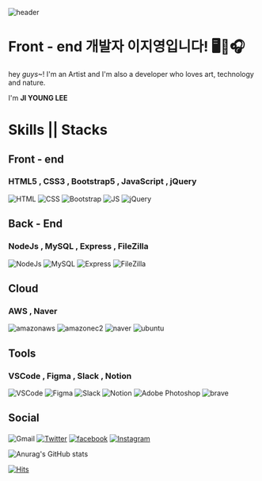 ![header](https://capsule-render.vercel.app/api?type=Waving&color=timeGradient&height=180&section=header&text=반갑습니다!🥳&fontSize=40&fontColor=ffffff&animation=twinkling&fontAlignY=32)
  
# Front - end 개발자 이지영입니다! 🖥🤝🎧 
<p>hey <em>guys</em>~! I'm an Artist and I'm also a developer who loves art, technology and nature.</p>
<p>I'm <strong>JI YOUNG LEE</strong></p>

# <p> Skills || Stacks </p>

## Front - end

### HTML5 , CSS3 , Bootstrap5 , JavaScript  , jQuery 
<img alt="HTML" src ="https://img.shields.io/badge/HTML5-E34F26.svg?&style=plastic&logo=HTML5&logoColor=white"/>  <img alt="CSS" src ="https://img.shields.io/badge/CSS3-1572B6.svg?&?style=plastic&logo=CSS3&logoColor=white"/>  <img alt="Bootstrap" src ="https://img.shields.io/badge/Bootstrap5-7952B3.svg?&?style=plastic&logo=Bootstrap&logoColor=white"/>  <img alt="JS" src ="https://img.shields.io/badge/JS-F7DF1E.svg?&?style=plastic&logo=JavaScript&logoColor=white"/>  <img alt="jQuery" src ="https://img.shields.io/badge/jQuery-0769AD.svg?&?style=plastic&logo=jQuery&logoColor=white"/>

## <p> Back - End </p>
### NodeJs , MySQL , Express , FileZilla 
<img alt="NodeJs" src ="https://img.shields.io/badge/Node.js-339933.svg?&?style=plastic&logo=Node.js&logoColor=white"/> <img alt="MySQL" src ="https://img.shields.io/badge/MySQL-4479A1.svg?&?style=plastic&logo=MySQL&logoColor=white"/> <img alt="Express" src ="https://img.shields.io/badge/Express-000000.svg?&?style=plastic&logo=Express&logoColor=white"/> <img alt="FileZilla" src="https://img.shields.io/badge/FileZilla-BF0000.svg?&?style=plastic&logo=FileZilla&logoColor=white"/> 

## <p> Cloud </p>
### AWS , Naver
<img alt="amazonaws" src="https://img.shields.io/badge/AWS-23232F3E.svg?&?style=plastic&logo=amazonaws&logoColor=white"/> <img alt="amazonec2" src="https://img.shields.io/badge/EC2-F24E1E.svg?&?style=plastic&logo=amazonec2&logoColor=white"/> <img alt="naver" src="https://img.shields.io/badge/nCloud-23232F3E.svg?&?style=plastic&logo=naver&logoColor=white"/> <img alt="ubuntu" src ="https://img.shields.io/badge/ubuntu-23E95420.svg?&?style=plastic&logo=ubuntu&Color=white"/>

## <p> Tools </p>
### VSCode , Figma , Slack , Notion 
<img alt="VSCode" src="https://img.shields.io/badge/Visual Studio Code-007ACC.svg?&?style=plastic&logo=Visual Studio Code&logoColor=white"/> <img alt="Figma" src ="https://img.shields.io/badge/Figma-F24E1E.svg?&?style=plastic&logo=Figma&logoColor=white"/> <img alt="Slack" src ="https://img.shields.io/badge/Slack-4A154B.svg?&?style=plastic&logo=Slack&logoColor=white"/> <img alt="Notion" src ="https://img.shields.io/badge/Notion-000000.svg?&?style=plastic&logo=Notion&logoColor=white"/> <img alt="Adobe Photoshop" src ="https://img.shields.io/badge/photoshop-31A8FF.svg?&?style=plastic&logo=adobephotoshop&logoColor=white"/> <img alt="brave" src ="https://img.shields.io/badge/brave-23FB542B.svg?&?style=plastic&logo=brave&Color=white"/> 

## <p> Social </p>
<img alt="Gmail" src ="https://img.shields.io/badge/brilliant2102hi@gmail.com-EA4335.svg?&?style=plastic&logo=Gmail&logoColor=white"/> <a href='https://twitter.com/whenTechMeetArt' ><img alt="Twitter" src ="https://img.shields.io/badge/Twitter-%231DA1F2.svg?&?style=plastic&logo=Twitter&Color=white"/></a> <a href="https://www.facebook.com/whenTechMeetsArt/"><img alt="facebook" src ="https://img.shields.io/badge/facebook-%231DA1F2?&?style=plastic&logo=facebook&Color=white"/></a> <a href="https://www.instagram.com/whenTechMeetsart/"> <img alt="Instagram" src ="https://img.shields.io/badge/-instagram-%23E34F26"/> </a>

![Anurag's GitHub stats](https://github-readme-stats.vercel.app/api?username=hi2102&show_icons=true&theme=radical)

[![Hits](https://hits.seeyoufarm.com/api/count/incr/badge.svg?url=https%3A%2F%2Fgithub.com%2Fhi2102%2Fhit-counter&count_bg=%23999FFA&title_bg=%23E8B4B4&icon=&icon_color=%23DE7171&title=hits&edge_flat=false)](https://hits.seeyoufarm.com)
